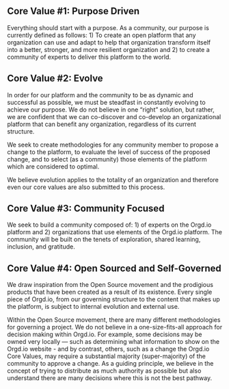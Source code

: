 <!-- TITLE: Orgdio Core Values -->

## Core Value #1: Purpose Driven

Everything should start with a purpose.  As a community, our purpose is currently defined as follows: 1) To create an open platform that any organization can use and adapt to help that organization transform itself into a better, stronger, and more resilient organization and 2) to create a community of experts to deliver this platform to the world.

## Core Value #2: Evolve

In order for our platform and the community to be as dynamic and successful as possible, we must be steadfast in constantly evolving to achieve our purpose.  We do not believe in one “right” solution, but rather, we are confident that we can co-discover and co-develop an organizational platform that can benefit any organization, regardless of its current structure.

We seek to create methodologies for any community member to propose a change to the platform, to evaluate the level of success of the proposed change, and to select (as a community) those elements of the platform which are considered to optimal.

We believe evolution applies to the totality of an organization and therefore even our core values are also submitted to this process.

## Core Value #3: Community Focused

We seek to build a community composed of: 1) of experts on the Orgd.io platform and 2) organizations that use elements of the Orgd.io platform.  The community will be built on the tenets of exploration, shared learning, inclusion, and gratitude.

## Core Value #4: Open Sourced and Self-Governed

We draw inspiration from the Open Source movement and the prodigious products that have been created as a result of its existence.  Every single piece of Orgd.io, from our governing structure to the content that makes up the platform, is subject to internal evolution and external use. 

Within the Open Source movement, there are many different methodologies for governing a project.  We do not believe in a one-size-fits-all approach for decision making within Orgd.io.  For example, some decisions may be owned very locally — such as determining what information to show on the Orgd.io website - and by contrast, others, such as a change the Orgd.io Core Values, may require a substantial majority (super-majority) of the community to approve a change.  As a guiding principle, we believe in the concept of trying to distribute as much authority as possible but also understand there are many decisions where this is not the best pathway.
